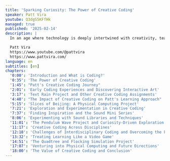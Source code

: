 ```yaml
---
title: 'Sparking Curiosity: The Power of Creative Coding'
speaker: Patt Vira
youtube: Q3dgS5KFfHk
managed: true
published: '2025-02-14'
description: |
  In an age where technology is deeply intertwined with creativity, teaching coding has become much more than just learning a technical skill—it's about fostering a mindset of exploration, innovation, and artistic expression. This talk delves into the transformative potential of creative coding in education, highlighting how it can be a powerful tool to inspire students and unlock their creative potential. By integrating coding with art, music, and design, educators can engage students in new and exciting ways, making the learning process fun, intuitive, and deeply impactful.

  Patt Vira
  https://www.youtube.com/@pattvira
  https://www.pattvira.com/
language: en
subtitles: [en]
chapters:
  '0:00': 'Introduction and What is Coding?'
  '0:35': 'The Power of Creative Coding'
  '1:45': "Patt's Creative Coding Journey"
  '2:01': 'Early Coding Experiences and Discovering Interactive Art'
  '3:17': 'Text Rain Project and Other Creative Coding Assignments'
  '4:48': "The Impact of Creative Coding on Patt's Learning Approach"
  '5:15': 'Slices of Beijing: A Physical Computing Project'
  '7:21': 'Exploration and Experimentation in Creative Coding'
  '7:37': 'Finding Inspiration and the Sound Mini Series'
  '8:06': 'Experimenting with Sound Libraries and Techniques'
  '11:01': 'The Pendulum Wave Project and Curiosity-Driven Exploration'
  '11:17': 'Creative Coding Across Disciplines'
  '12:18': 'Challenges of Interdisciplinary Coding and Overcoming the Fear of Starting New'
  '13:32': 'Treating Learning Like a Video Game'
  '14:51': 'The Quadtree and Flocking Simulation Project'
  '17:07': 'Venturing into Physical Computing and Future Directions'
  '18:00': 'The Value of Creative Coding and Conclusion'
---
```


